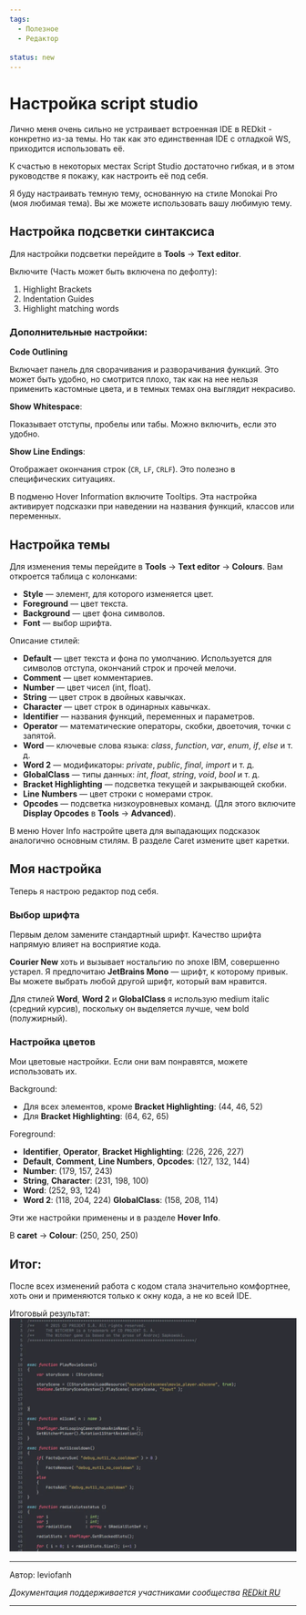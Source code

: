 ```yaml
---
tags:
  - Полезное
  - Редактор

status: new
---
```


# Настройка script studio

Лично меня очень сильно не устраивает встроенная IDE в REDkit - конкретно из-за темы. 
Но так как это единственная IDE с отладкой WS, приходится использовать её.

К счастью в некоторых местах Script Studio достаточно гибкая, и в этом руководстве я покажу, как настроить её под себя.

Я буду настраивать темную тему, основанную на стиле Monokai Pro (моя любимая тема). 
Вы же можете использовать вашу любимую тему.

## Настройка подсветки синтаксиса

Для настройки подсветки перейдите в **Tools** -> **Text editor**.

Включите (Часть может быть включена по дефолту):

1. Highlight Brackets 
2. Indentation Guides 
3. Highlight matching words 

### Дополнительные настройки:

**Code Outlining**

Включает панель для сворачивания и разворачивания функций.
Это может быть удобно, но смотрится плохо, так как на нее нельзя применить кастомные цвета, и в темных темах она выглядит некрасиво.

**Show Whitespace**:

Показывает отступы, пробелы или табы. Можно включить, если это удобно.

**Show Line Endings**:

Отображает окончания строк (`CR`, `LF`, `CRLF`). Это полезно в специфических ситуациях.

В подменю Hover Information включите Tooltips. 
Эта настройка активирует подсказки при наведении на названия функций, классов или переменных.

## Настройка темы 

Для изменения темы перейдите в **Tools** -> **Text editor** -> **Colours**. 
Вам откроется таблица с колонками:

- **Style** — элемент, для которого изменяется цвет.
- **Foreground** — цвет текста.
- **Background** — цвет фона символов.
- **Font** — выбор шрифта.

Описание стилей:

- **Default** — цвет текста и фона по умолчанию. Используется для символов отступа, окончаний строк и прочей мелочи.
- **Comment** — цвет комментариев.
- **Number** — цвет чисел (int, float).
- **String** — цвет строк в двойных кавычках.
- **Character** — цвет строк в одинарных кавычках.
- **Identifier** — названия функций, переменных и параметров.
- **Operator** — математические операторы, скобки, двоеточия, точки с запятой.
- **Word** — ключевые слова языка: _class_, _function_, _var_, _enum_, _if_, _else_ и т. д.
- **Word 2** — модификаторы: _private_, _public_, _final_, _import_ и т. д.
- **GlobalClass** — типы данных: _int_, _float_, _string_, _void_, _bool_ и т. д.
- **Bracket Highlighting** — подсветка текущей и закрывающей скобки.
- **Line Numbers** — цвет строки с номерами строк.
- **Opcodes**  — подсветка низкоуровневых команд. (Для этого включите **Display Opcodes** в **Tools** -> **Advanced**).

В меню Hover Info настройте цвета для выпадающих подсказок аналогично основным стилям. 
В разделе Caret измените цвет каретки.

## Моя настройка

Теперь я настрою редактор под себя. 

### Выбор шрифта

Первым делом замените стандартный шрифт. Качество шрифта напрямую влияет на восприятие кода.

**Courier New** хоть и вызывает ностальгию по эпохе IBM, совершенно устарел. 
Я предпочитаю **JetBrains Mono** — шрифт, к которому привык. 
Вы можете выбрать любой другой шрифт, который вам нравится.

Для стилей **Word**, **Word 2** и **GlobalClass** я использую medium italic (средний курсив), 
поскольку он выделяется лучше, чем bold (полужирный).

### Настройка цветов

Мои цветовые настройки. Если они вам понравятся, можете использовать их.

Background:
- Для всех элементов, кроме **Bracket Highlighting**: (44, 46, 52)
- Для **Bracket Highlighting**: (64, 62, 65)

Foreground:

- **Identifier**, **Operator**, **Bracket Highlighting**: (226, 226, 227)
- **Default**, **Сomment**, **Line Numbers**, **Opcodes**: (127, 132, 144)
- **Number**: (179, 157, 243)
- **String**, **Character**: (231, 198, 100)
- **Word**: (252, 93, 124)
- **Word 2**: (118, 204, 224)
**GlobalClass**: (158, 208, 114)

Эти же настройки применены и в разделе **Hover Info**.

В **caret** -> **Сolour**: (250, 250, 250)

## Итог:

После всех изменений работа с кодом стала значительно комфортнее, 
хоть они и применяются только к окну кода, а не ко всей IDE.

Итоговый результат:
![scriptstudio.webp](../../assets/images/unnoficial_docs/usesful_features/scriptstudio.webp)

***
Автор: leviofanh

*Документация поддерживается участниками сообщества [REDkit RU](https://discord.gg/kRTEy8KcNa)* 
***